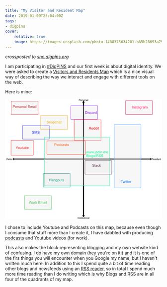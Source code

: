 ```yaml
---
title: "My Visitor and Resident Map"
date: 2019-01-09T23:04:00Z
tags:
- digpins
cover:
    relative: true
    image: https://images.unsplash.com/photo-1488375634201-b85b28653a79?ixlib=rb-1.2.1&q=80&fm=jpg&crop=entropy&cs=tinysrgb&w=1080&fit=max&ixid=eyJhcHBfaWQiOjExNzczfQ
---
```


_crossposted to [snc.digpins.org](https://snc.digpins.org/vr-map-2/)_

I am participating in [#DigPINS](https://digpins.org/) and our first week is about digital identity. We were asked to create a [Visitors and Residents Map](http://daveowhite.com/vandr/) which is a nice visual way of describing the way we interact and engage with different tools on the web.

Here is mine:

![Visitor and Resident map](vrmap.png)

I chose to include Youtube and Podcasts on this map, because even though I consume that stuff more than I create it, I have dabbled with producing [podcasts](https://soundcloud.com/jadinapproved) and Youtube videos (for work).

This also makes the block representing blogging and my own website kind of confusing. I do have my own domain (hey you're on it!) and it is one of the firs things you will encounter when you Google my name, but I haven't written much here. In addition to this I spend quite a bit of time reading other blogs and newsfeeds using an [RSS reader](https://blog.timowens.io/link-sharing-through-tiny-tiny-rss/), so in total I spend much more time reading than I do writing which is why Blogs and RSS are in all four of the quadrants of my map.